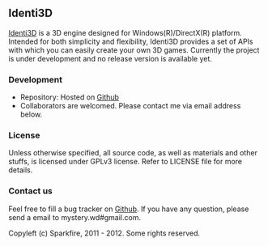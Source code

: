 Identi3D
------

[Identi3D](https://github.com/skies457/Identi3D) is a 3D engine designed for Windows(R)/DirectX(R) platform.
Intended for both simplicity and flexibility, Identi3D provides a set of APIs with which you can easily create your own 3D games.
Currently the project is under development and no release version is available yet. 

### Development

*	Repository: Hosted on [Github](https://github.com/skies457/Identi3D)
*	Collaborators are welcomed. Please contact me via email address below.

### License

Unless otherwise specified, all source code, as well as materials and other stuffs, is licensed under GPLv3 license. 
Refer to LICENSE file for more details.

### Contact us

Feel free to fill a bug tracker on [Github](https://github.com/skies457/Identi3D/issues).
If you have any question, please send a email to mystery.wd#gmail.com.

Copyleft (c) Sparkfire, 2011 - 2012.
Some rights reserved.
